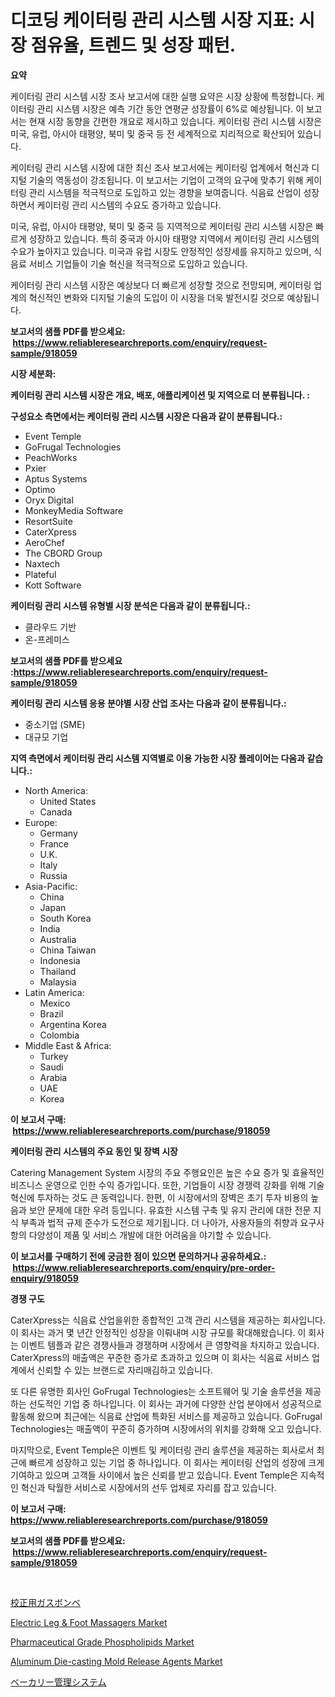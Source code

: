 <p><h1>디코딩 케이터링 관리 시스템 시장 지표: 시장 점유율, 트렌드 및 성장 패턴.</h1></p><p><strong>요약</strong></p>
<p><p>케이터링 관리 시스템 시장 조사 보고서에 대한 실행 요약은 시장 상황에 특정합니다. 케이터링 관리 시스템 시장은 예측 기간 동안 연평균 성장률이 6%로 예상됩니다. 이 보고서는 현재 시장 동향을 간편한 개요로 제시하고 있습니다. 케이터링 관리 시스템 시장은 미국, 유럽, 아시아 태평양, 북미 및 중국 등 전 세계적으로 지리적으로 확산되어 있습니다.</p><p>케이터링 관리 시스템 시장에 대한 최신 조사 보고서에는 케이터링 업계에서 혁신과 디지털 기술의 역동성이 강조됩니다. 이 보고서는 기업이 고객의 요구에 맞추기 위해 케이터링 관리 시스템을 적극적으로 도입하고 있는 경향을 보여줍니다. 식음료 산업이 성장하면서 케이터링 관리 시스템의 수요도 증가하고 있습니다.</p><p>미국, 유럽, 아시아 태평양, 북미 및 중국 등 지역적으로 케이터링 관리 시스템 시장은 빠르게 성장하고 있습니다. 특히 중국과 아시아 태평양 지역에서 케이터링 관리 시스템의 수요가 높아지고 있습니다. 미국과 유럽 시장도 안정적인 성장세를 유지하고 있으며, 식음료 서비스 기업들이 기술 혁신을 적극적으로 도입하고 있습니다. </p><p>케이터링 관리 시스템 시장은 예상보다 더 빠르게 성장할 것으로 전망되며, 케이터링 업계의 혁신적인 변화와 디지털 기술의 도입이 이 시장을 더욱 발전시킬 것으로 예상됩니다.</p></p>
<p><strong>보고서의 샘플 PDF를 받으세요: &nbsp;<a href="https://www.reliableresearchreports.com/enquiry/request-sample/918059">https://www.reliableresearchreports.com/enquiry/request-sample/918059</a></strong></p>
<p><strong>시장 세분화:</strong></p>
<p><strong> 케이터링 관리 시스템 시장은 개요, 배포, 애플리케이션 및 지역으로 더 분류됩니다. :</strong></p>
<p><strong>구성요소 측면에서는 케이터링 관리 시스템 시장은 다음과 같이 분류됩니다.:</strong></p>
<p><ul><li>Event Temple</li><li>GoFrugal Technologies</li><li>PeachWorks</li><li>Pxier</li><li>Aptus Systems</li><li>Optimo</li><li>Oryx Digital</li><li>MonkeyMedia Software</li><li>ResortSuite</li><li>CaterXpress</li><li>AeroChef</li><li>The CBORD Group</li><li>Naxtech</li><li>Plateful</li><li>Kott Software</li></ul></p>
<p><strong> 케이터링 관리 시스템 유형별 시장 분석은 다음과 같이 분류됩니다.:</strong></p>
<p><ul><li>클라우드 기반</li><li>온-프레미스</li></ul></p>
<p><strong>보고서의 샘플 PDF를 받으세요 :<a href="https://www.reliableresearchreports.com/enquiry/request-sample/918059">https://www.reliableresearchreports.com/enquiry/request-sample/918059</a></strong></p>
<p><strong> 케이터링 관리 시스템 응용 분야별 시장 산업 조사는 다음과 같이 분류됩니다.:</strong></p>
<p><ul><li>중소기업 (SME)</li><li>대규모 기업</li></ul></p>
<p><strong>지역 측면에서 케이터링 관리 시스템 지역별로 이용 가능한 시장 플레이어는 다음과 같습니다.:</strong></p>
<p><ul>
    <li>
        North America:
        <ul>
            <li>United States</li>
            <li>Canada</li>
        </ul>
    </li>
    <li>
        Europe:
        <ul>
            <li>Germany</li>
            <li>France</li>
            <li>U.K.</li>
            <li>Italy</li>
            <li>Russia</li>
        </ul>
    </li>
    <li>
        Asia-Pacific:
        <ul>
            <li>China</li>
            <li>Japan</li>
            <li>South Korea</li>
            <li>India</li>
            <li>Australia</li>
            <li>China Taiwan</li>
            <li>Indonesia</li>
            <li>Thailand</li>
            <li>Malaysia</li>
        </ul>
    </li>
    <li>
        Latin America:
        <ul>
            <li>Mexico</li>
            <li>Brazil</li>
            <li>Argentina Korea</li>
            <li>Colombia</li>
        </ul>
    </li>
    <li>
        Middle East & Africa:
        <ul>
            <li>Turkey</li>
            <li>Saudi</li>
            <li>Arabia</li>
            <li>UAE</li>
            <li>Korea</li>
        </ul>
    </li>
    </ul></p>
<p><strong>이 보고서 구매: &nbsp;<a href="https://www.reliableresearchreports.com/purchase/918059">https://www.reliableresearchreports.com/purchase/918059</a></strong></p>
<p><strong>케이터링 관리 시스템의 주요 동인 및 장벽 시장</strong></p>
<p><p>Catering Management System 시장의 주요 주행요인은 높은 수요 증가 및 효율적인 비즈니스 운영으로 인한 수익 증가입니다. 또한, 기업들이 시장 경쟁력 강화를 위해 기술 혁신에 투자하는 것도 큰 동력입니다. 한편, 이 시장에서의 장벽은 초기 투자 비용의 높음과 보안 문제에 대한 우려 등입니다. 유효한 시스템 구축 및 유지 관리에 대한 전문 지식 부족과 법적 규제 준수가 도전으로 제기됩니다. 더 나아가, 사용자들의 취향과 요구사항의 다양성이 제품 및 서비스 개발에 대한 어려움을 야기할 수 있습니다.</p></p>
<p><strong>이 보고서를 구매하기 전에 궁금한 점이 있으면 문의하거나 공유하세요.: &nbsp;<a href="https://www.reliableresearchreports.com/enquiry/pre-order-enquiry/918059">https://www.reliableresearchreports.com/enquiry/pre-order-enquiry/918059</a></strong></p>
<p><strong>경쟁 구도</strong></p>
<p><p>CaterXpress는 식음료 산업을위한 종합적인 고객 관리 시스템을 제공하는 회사입니다. 이 회사는 과거 몇 년간 안정적인 성장을 이뤄내며 시장 규모를 확대해왔습니다. 이 회사는 이벤트 템플과 같은 경쟁사들과 경쟁하며 시장에서 큰 영향력을 차지하고 있습니다. CaterXpress의 매출액은 꾸준한 증가로 초과하고 있으며 이 회사는 식음료 서비스 업계에서 신뢰할 수 있는 브랜드로 자리매김하고 있습니다.</p><p>또 다른 유명한 회사인 GoFrugal Technologies는 소프트웨어 및 기술 솔루션을 제공하는 선도적인 기업 중 하나입니다. 이 회사는 과거에 다양한 산업 분야에서 성공적으로 활동해 왔으며 최근에는 식음료 산업에 특화된 서비스를 제공하고 있습니다. GoFrugal Technologies는 매출액이 꾸준히 증가하며 시장에서의 위치를 강화해 오고 있습니다.</p><p>마지막으로, Event Temple은 이벤트 및 케이터링 관리 솔루션을 제공하는 회사로서 최근에 빠르게 성장하고 있는 기업 중 하나입니다. 이 회사는 케이터링 산업의 성장에 크게 기여하고 있으며 고객들 사이에서 높은 신뢰를 받고 있습니다. Event Temple은 지속적인 혁신과 탁월한 서비스로 시장에서의 선두 업체로 자리를 잡고 있습니다.</p></p>
<p><strong>이 보고서 구매: &nbsp; <a href="https://www.reliableresearchreports.com/purchase/918059">https://www.reliableresearchreports.com/purchase/918059</a></strong></p>
<p><strong>보고서의 샘플 PDF를 받으세요: &nbsp;<a href="https://www.reliableresearchreports.com/enquiry/request-sample/918059">https://www.reliableresearchreports.com/enquiry/request-sample/918059</a></strong><strong></strong></p>
<p>&nbsp;</p>
<p><p><a href="https://medium.com/@hoped252023/%E3%82%AD%E3%83%A3%E3%83%AA%E3%83%96%E3%83%AC%E3%83%BC%E3%82%B7%E3%83%A7%E3%83%B3%E3%82%AC%E3%82%B9%E3%82%B7%E3%83%AA%E3%83%B3%E3%83%80%E3%83%BC%E5%B8%82%E5%A0%B4%E8%AA%BF%E6%9F%BB%E3%83%AC%E3%83%9D%E3%83%BC%E3%83%88-%E3%81%9D%E3%81%AE%E6%AD%B4%E5%8F%B2%E3%81%A82031%E5%B9%B4%E3%81%BE%E3%81%A7%E3%81%AE%E4%BA%88%E6%B8%AC-b8d4060349e7">校正用ガスボンベ</a></p><p><a href="https://automatic-knee-4c7.notion.site/Electric-Leg-Foot-Massagers-Market-Insights-Market-Players-and-Forecast-Till-2031-9c3903e8499c4f3b80375bf53de215f7">Electric Leg & Foot Massagers Market</a></p><p><a href="https://github.com/abdelrhmankishk22/Market-Research-Report-List-3/blob/main/pharmaceutical-grade-phospholipids-market.md">Pharmaceutical Grade Phospholipids Market</a></p><p><a href="https://issuu.com/reportprime-2/docs/aluminum-die-casting-mold-release-agents-market-si">Aluminum Die-casting Mold Release Agents Market</a></p><p><a href="https://github.com/efcvopdgkdx128/Market-Research-Report-List-1/blob/main/6430024183653.md">ベーカリー管理システム</a></p></p>